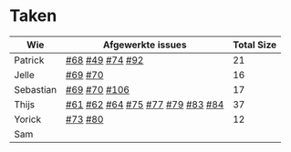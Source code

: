 # Taken

Wie|Afgewerkte issues|Total Size
--------|--------|--------
Patrick|[#68](https://github.com/waaghals/Tainted-Aberrant-Lion/issues/68) [#49](https://github.com/waaghals/Tainted-Aberrant-Lion/issues/49) [#74](https://github.com/waaghals/Tainted-Aberrant-Lion/issues/74) [#92](https://github.com/waaghals/Tainted-Aberrant-Lion/issues/92)|21
Jelle|[#69](https://github.com/waaghals/Tainted-Aberrant-Lion/issues/69) [#70](https://github.com/waaghals/Tainted-Aberrant-Lion/issues/70)|16
Sebastian|[#69](https://github.com/waaghals/Tainted-Aberrant-Lion/issues/69) [#70](https://github.com/waaghals/Tainted-Aberrant-Lion/issues/70) [#106](https://github.com/waaghals/Tainted-Aberrant-Lion/issues/106)|17
Thijs|[#61](https://github.com/waaghals/Tainted-Aberrant-Lion/issues/61) [#62](https://github.com/waaghals/Tainted-Aberrant-Lion/issues/62) [#64](https://github.com/waaghals/Tainted-Aberrant-Lion/issues/64) [#75](https://github.com/waaghals/Tainted-Aberrant-Lion/issues/75) [#77](https://github.com/waaghals/Tainted-Aberrant-Lion/issues/77) [#79](https://github.com/waaghals/Tainted-Aberrant-Lion/issues/79) [#83](https://github.com/waaghals/Tainted-Aberrant-Lion/issues/83) [#84](https://github.com/waaghals/Tainted-Aberrant-Lion/issues/84)|37
Yorick| [#73](https://github.com/waaghals/Tainted-Aberrant-Lion/issues/73) [#80](https://github.com/waaghals/Tainted-Aberrant-Lion/issues/80)|12
Sam|
